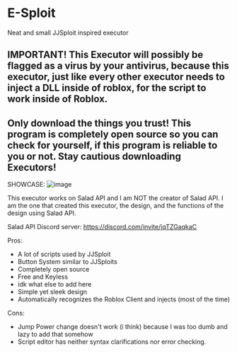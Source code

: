 # E-Sploit
Neat and small JJSploit inspired executor

## IMPORTANT! This Executor will possibly be flagged as a virus by your antivirus, because this executor, just like every other executor needs to inject a DLL inside of roblox, for the script to work inside of Roblox.
## Only download the things you trust! This program is completely open source so you can check for yourself, if this program is reliable to you or not. Stay cautious downloading Executors!

SHOWCASE:
![image](https://github.com/user-attachments/assets/8c86ce05-773c-4549-af8b-4ddea53b527c)

This executor works on Salad API and I am NOT the creator of Salad API. I am the one that created this executor, the design, and the functions of the design using Salad API.

Salad API Discord server: https://discord.com/invite/jqTZGaqkaC

Pros:

- A lot of scripts used by JJSploit
- Button System similar to JJSploits
- Completely open source
- Free and Keyless
- idk what else to add here
- Simple yet sleek design
- Automatically recognizes the Roblox Client and injects (most of the time)

Cons:
- Jump Power change doesn't work (i think) because I was too dumb and lazy to add that somehow
- Script editor has neither syntax clarifications nor error checking.
